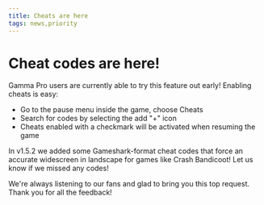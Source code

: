 ```yaml
---
title: Cheats are here
tags: news,priority
---
```


# Cheat codes are here!

Gamma Pro users are currently able to try this feature out early!
Enabling cheats is easy:
 - Go to the pause menu inside the game, choose Cheats
 - Search for codes by selecting the add "+" icon
 - Cheats enabled with a checkmark will be activated when resuming the game

In v1.5.2 we added some Gameshark-format cheat codes that force an accurate widescreen in landscape for games like Crash Bandicoot! Let us know if we missed any codes!

We're always listening to our fans and glad to bring you this top request. Thank you for all the feedback!

